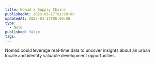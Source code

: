 ```yaml
---
title: Nomad x Supply Chains
publishedAt: 2023-03-17T01:00:00
updatedAt: 2023-03-17T00:00:00
type:
  - Note
published: false
tags:
---
```

Nomad could leverage real-time data to uncover insights about an urban locale and identify valuable development opportunities.